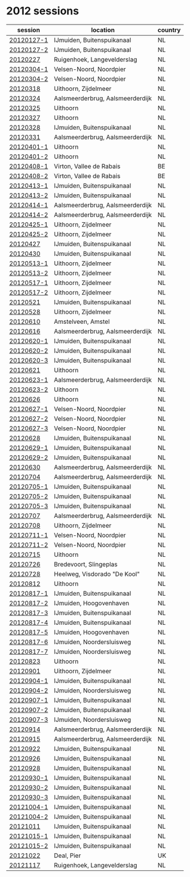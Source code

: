 # 2012 sessions

| session | location | country |
|---|---|---|
| [20120127-1]() | IJmuiden, Buitenspuikanaal | NL |
| [20120127-2]() | IJmuiden, Buitenspuikanaal | NL |
| [20120227]() | Ruigenhoek, Langevelderslag | NL |
| [20120304-1]() | Velsen-Noord, Noordpier | NL |
| [20120304-2]() | Velsen-Noord, Noordpier | NL |
| [20120318]() | Uithoorn, Zijdelmeer | NL |
| [20120324]() | Aalsmeerderbrug, Aalsmeerderdijk | NL |
| [20120325]() | Uithoorn | NL |
| [20120327]() | Uithoorn | NL |
| [20120328]() | IJmuiden, Buitenspuikanaal | NL |
| [20120331]() | Aalsmeerderbrug, Aalsmeerderdijk | NL |
| [20120401-1]() | Uithoorn | NL |
| [20120401-2]() | Uithoorn | NL |
| [20120408-1]() | Virton, Vallee de Rabais | BE |
| [20120408-2]() | Virton, Vallee de Rabais | BE |
| [20120413-1]() | IJmuiden, Buitenspuikanaal | NL |
| [20120413-2]() | IJmuiden, Buitenspuikanaal | NL |
| [20120414-1]() | Aalsmeerderbrug, Aalsmeerderdijk | NL |
| [20120414-2]() | Aalsmeerderbrug, Aalsmeerderdijk | NL |
| [20120425-1]() | Uithoorn, Zijdelmeer | NL |
| [20120425-2]() | Uithoorn, Zijdelmeer | NL |
| [20120427]() | IJmuiden, Buitenspuikanaal | NL |
| [20120430]() | IJmuiden, Buitenspuikanaal | NL |
| [20120513-1]() | Uithoorn, Zijdelmeer | NL |
| [20120513-2]() | Uithoorn, Zijdelmeer | NL |
| [20120517-1]() | Uithoorn, Zijdelmeer | NL |
| [20120517-2]() | Uithoorn, Zijdelmeer | NL |
| [20120521]() | IJmuiden, Buitenspuikanaal | NL |
| [20120528]() | Uithoorn, Zijdelmeer | NL |
| [20120610]() | Amstelveen, Amstel | NL |
| [20120616]() | Aalsmeerderbrug, Aalsmeerderdijk | NL |
| [20120620-1]() | IJmuiden, Buitenspuikanaal | NL |
| [20120620-2]() | IJmuiden, Buitenspuikanaal | NL |
| [20120620-3]() | IJmuiden, Buitenspuikanaal | NL |
| [20120621]() | Uithoorn | NL |
| [20120623-1]() | Aalsmeerderbrug, Aalsmeerderdijk | NL |
| [20120623-2]() | Uithoorn | NL |
| [20120626]() | Uithoorn | NL |
| [20120627-1]() | Velsen-Noord, Noordpier | NL |
| [20120627-2]() | Velsen-Noord, Noordpier | NL |
| [20120627-3]() | Velsen-Noord, Noordpier | NL |
| [20120628]() | IJmuiden, Buitenspuikanaal | NL |
| [20120629-1]() | IJmuiden, Buitenspuikanaal | NL |
| [20120629-2]() | IJmuiden, Buitenspuikanaal | NL |
| [20120630]() | Aalsmeerderbrug, Aalsmeerderdijk | NL |
| [20120704]() | Aalsmeerderbrug, Aalsmeerderdijk | NL |
| [20120705-1]() | IJmuiden, Buitenspuikanaal | NL |
| [20120705-2]() | IJmuiden, Buitenspuikanaal | NL |
| [20120705-3]() | IJmuiden, Buitenspuikanaal | NL |
| [20120707]() | Aalsmeerderbrug, Aalsmeerderdijk | NL |
| [20120708]() | Uithoorn, Zijdelmeer | NL |
| [20120711-1]() | Velsen-Noord, Noordpier | NL |
| [20120711-2]() | Velsen-Noord, Noordpier | NL |
| [20120715]() | Uithoorn | NL |
| [20120726]() | Bredevoort, Slingeplas | NL |
| [20120728]() | Heelweg, Visdorado "De Kool" | NL |
| [20120812]() | Uithoorn | NL |
| [20120817-1]() | IJmuiden, Buitenspuikanaal | NL |
| [20120817-2]() | IJmuiden, Hoogovenhaven | NL |
| [20120817-3]() | IJmuiden, Buitenspuikanaal | NL |
| [20120817-4]() | IJmuiden, Buitenspuikanaal | NL |
| [20120817-5]() | IJmuiden, Hoogovenhaven | NL |
| [20120817-6]() | IJmuiden, Noordersluisweg | NL |
| [20120817-7]() | IJmuiden, Noordersluisweg | NL |
| [20120823]() | Uithoorn | NL |
| [20120901]() | Uithoorn, Zijdelmeer | NL |
| [20120904-1]() | IJmuiden, Buitenspuikanaal | NL |
| [20120904-2]() | IJmuiden, Noordersluisweg | NL |
| [20120907-1]() | IJmuiden, Buitenspuikanaal | NL |
| [20120907-2]() | IJmuiden, Buitenspuikanaal | NL |
| [20120907-3]() | IJmuiden, Noordersluisweg | NL |
| [20120914]() | Aalsmeerderbrug, Aalsmeerderdijk | NL |
| [20120915]() | Aalsmeerderbrug, Aalsmeerderdijk | NL |
| [20120922]() | IJmuiden, Buitenspuikanaal | NL |
| [20120926]() | IJmuiden, Buitenspuikanaal | NL |
| [20120928]() | IJmuiden, Buitenspuikanaal | NL |
| [20120930-1]() | IJmuiden, Buitenspuikanaal | NL |
| [20120930-2]() | IJmuiden, Buitenspuikanaal | NL |
| [20120930-3]() | IJmuiden, Buitenspuikanaal | NL |
| [20121004-1]() | IJmuiden, Buitenspuikanaal | NL |
| [20121004-2]() | IJmuiden, Buitenspuikanaal | NL |
| [20121011]() | IJmuiden, Buitenspuikanaal | NL |
| [20121015-1]() | IJmuiden, Buitenspuikanaal | NL |
| [20121015-2]() | IJmuiden, Buitenspuikanaal | NL |
| [20121022]() | Deal, Pier | UK |
| [20121117]() | Ruigenhoek, Langevelderslag | NL |
